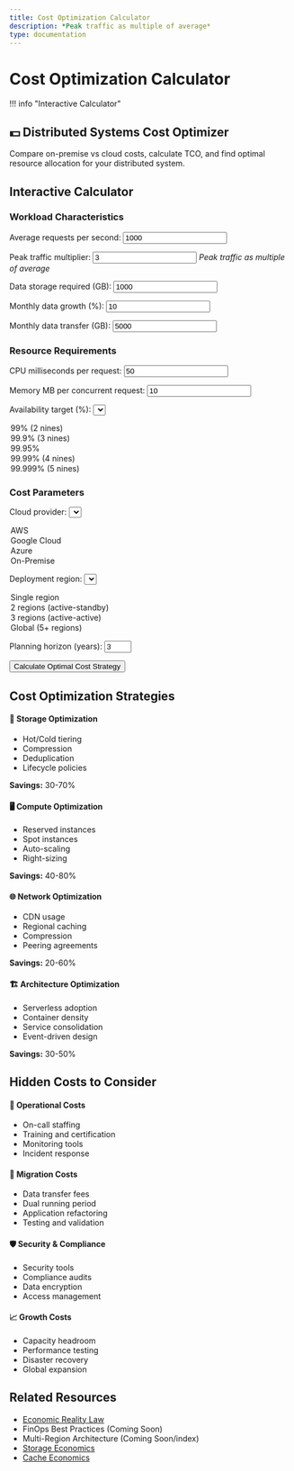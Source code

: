 ```yaml
---
title: Cost Optimization Calculator
description: *Peak traffic as multiple of average*
type: documentation
---
```


# Cost Optimization Calculator

!!! info "Interactive Calculator"
 <h2>💵 Distributed Systems Cost Optimizer</h2>
<p>Compare on-premise vs cloud costs, calculate TCO, and find optimal resource allocation for your distributed system.</p>

## Interactive Calculator

<div class="calculator-tool">
<form id="costCalc">

### Workload Characteristics

<label for="avgRequestsPerSec">Average requests per second:</label>
<input type="number" id="avgRequestsPerSec" value="1000" min="0" step="100">



<label for="peakMultiplier">Peak traffic multiplier:</label>
<input type="number" id="peakMultiplier" value="3" min="1" step="0.5">
*Peak traffic as multiple of average*



<label for="dataStorageGB">Data storage required (GB):</label>
<input type="number" id="dataStorageGB" value="1000" min="0" step="100">



<label for="monthlyDataGrowth">Monthly data growth (%):</label>
<input type="number" id="monthlyDataGrowth" value="10" min="0" step="1">



<label for="dataTransferGB">Monthly data transfer (GB):</label>
<input type="number" id="dataTransferGB" value="5000" min="0" step="500">


### Resource Requirements

<label for="cpuPerRequest">CPU milliseconds per request:</label>
<input type="number" id="cpuPerRequest" value="50" min="1" step="10">



<label for="memoryPerRequest">Memory MB per concurrent request:</label>
<input type="number" id="memoryPerRequest" value="10" min="1" step="1">



<label for="availabilityTarget">Availability target (%):</label>
<select id="availabilityTarget">
<option value="99">99% (2 nines)</option>
<option value="99.9">99.9% (3 nines)</option>
<option value="99.95">99.95%</option>
<option value="99.99" selected>99.99% (4 nines)</option>
<option value="99.999">99.999% (5 nines)</option>
</select>


### Cost Parameters

<label for="cloudProvider">Cloud provider:</label>
<select id="cloudProvider">
<option value="aws">AWS</option>
<option value="gcp">Google Cloud</option>
<option value="azure">Azure</option>
<option value="onprem">On-Premise</option>
</select>



<label for="region">Deployment region:</label>
<select id="region">
<option value="single">Single region</option>
<option value="multi-2">2 regions (active-standby)</option>
<option value="multi-3">3 regions (active-active)</option>
<option value="global">Global (5+ regions)</option>
</select>



<label for="planningHorizon">Planning horizon (years):</label>
<input type="number" id="planningHorizon" value="3" min="1" max="5" step="1">


<button type="button" onclick="calculateCosts()" class="calc-button">Calculate Optimal Cost Strategy</button>
</form>

<div id="results" class="results-panel">
<!-- Results will appear here -->
</div>

## Cost Optimization Strategies

<div class="strategy-card">
<h4>💾 Storage Optimization</h4>
<ul>
<li>Hot/Cold tiering</li>
<li>Compression</li>
<li>Deduplication</li>
<li>Lifecycle policies</li>
</ul>
<p><strong>Savings:</strong> 30-70%</p>

<h4>🖥️ Compute Optimization</h4>
<ul>
<li>Reserved instances</li>
<li>Spot instances</li>
<li>Auto-scaling</li>
<li>Right-sizing</li>
</ul>
<p><strong>Savings:</strong> 40-80%</p>

<h4>🌐 Network Optimization</h4>
<ul>
<li>CDN usage</li>
<li>Regional caching</li>
<li>Compression</li>
<li>Peering agreements</li>
</ul>
<p><strong>Savings:</strong> 20-60%</p>

<h4>🏗️ Architecture Optimization</h4>
<ul>
<li>Serverless adoption</li>
<li>Container density</li>
<li>Service consolidation</li>
<li>Event-driven design</li>
</ul>
<p><strong>Savings:</strong> 30-50%</p>
</div>

## Hidden Costs to Consider

<div class="cost-category">
<h4>👥 Operational Costs</h4>
<ul>
<li>On-call staffing</li>
<li>Training and certification</li>
<li>Monitoring tools</li>
<li>Incident response</li>
</ul>

<h4>🔄 Migration Costs</h4>
<ul>
<li>Data transfer fees</li>
<li>Dual running period</li>
<li>Application refactoring</li>
<li>Testing and validation</li>
</ul>

<h4>🛡️ Security & Compliance</h4>
<ul>
<li>Security tools</li>
<li>Compliance audits</li>
<li>Data encryption</li>
<li>Access management</li>
</ul>

<h4>📈 Growth Costs</h4>
<ul>
<li>Capacity headroom</li>
<li>Performance testing</li>
<li>Disaster recovery</li>
<li>Global expansion</li>
</ul>
</div>

## Related Resources

- [Economic Reality Law](../core-principles/laws/economic-reality/index.md)
- FinOps Best Practices (Coming Soon)
- Multi-Region Architecture (Coming Soon/index)
- [Storage Economics](quantitative/storage-economics/index.md)
- [Cache Economics](quantitative/cache-economics/index.md)

<script>
/ Simplified cloud pricing model (real pricing is more complex)
const cloudPricing = {
 aws: {
 compute: { vcpu: 0.05, memory: 0.005 }, / per hour
 storage: { ssd: 0.10, hdd: 0.025 }, / per GB per month
 transfer: { egress: 0.09, ingress: 0 }, / per GB
 loadBalancer: 25, / per month
 multiRegionPremium: 1.2
 },
 gcp: {
 compute: { vcpu: 0.045, memory: 0.0045 },
 storage: { ssd: 0.09, hdd: 0.02 },
 transfer: { egress: 0.08, ingress: 0 },
 loadBalancer: 20,
 multiRegionPremium: 1.15
 },
 azure: {
 compute: { vcpu: 0.048, memory: 0.0048 },
 storage: { ssd: 0.095, hdd: 0.022 },
 transfer: { egress: 0.087, ingress: 0 },
 loadBalancer: 22,
 multiRegionPremium: 1.18
 },
 onprem: {
 serverCost: 5000, / per server
 serverLifespan: 3, / years
 powerCooling: 200, / per server per month
 networkHardware: 50000, / one-time
 staffMultiplier: 1.5 / vs cloud
 }
};

function calculateCosts() {
 / Get inputs
 const avgRPS = parseFloat(document.getElementById('avgRequestsPerSec').value);
 const peakMultiplier = parseFloat(document.getElementById('peakMultiplier').value);
 const storageGB = parseFloat(document.getElementById('dataStorageGB').value);
 const monthlyGrowth = parseFloat(document.getElementById('monthlyDataGrowth').value) / 100;
 const transferGB = parseFloat(document.getElementById('dataTransferGB').value);
 const cpuPerRequest = parseFloat(document.getElementById('cpuPerRequest').value);
 const memoryPerRequest = parseFloat(document.getElementById('memoryPerRequest').value);
 const availabilityTarget = parseFloat(document.getElementById('availabilityTarget').value);
 const provider = document.getElementById('cloudProvider').value;
 const region = document.getElementById('region').value;
 const planYears = parseInt(document.getElementById('planningHorizon').value);
 
 / Calculate resource requirements
 const peakRPS = avgRPS * peakMultiplier;
 const avgConcurrentRequests = avgRPS * (cpuPerRequest / 1000); / Little's Law
 const peakConcurrentRequests = peakRPS * (cpuPerRequest / 1000);
 
 / CPU requirements (with 70% target utilization)
 const vcpusNeeded = Math.ceil((peakRPS * cpuPerRequest / 1000) / 0.7);
 
 / Memory requirements
 const memoryGB = Math.ceil((peakConcurrentRequests * memoryPerRequest) / 1024);
 
 / Redundancy for availability
 let redundancyFactor = 1;
 if (availabilityTarget >= 99.99) redundancyFactor = 2;
 if (availabilityTarget >= 99.999) redundancyFactor = 3;
 
 / Regional multiplier
 let regionMultiplier = 1;
 if (region === 'multi-2') regionMultiplier = 2;
 if (region === 'multi-3') regionMultiplier = 3;
 if (region === 'global') regionMultiplier = 5;
 
 / Calculate costs for each option
 const costBreakdown = {};
 
 if (provider === 'onprem') {
 / On-premise calculation
 const serversNeeded = Math.ceil((vcpusNeeded * redundancyFactor) / 16); / 16 vCPUs per server
 const totalServers = serversNeeded * regionMultiplier;
 
 costBreakdown.onprem = calculateOnPremCosts(
 totalServers,
 storageGB,
 transferGB,
 planYears,
 monthlyGrowth
 );
 } else {
 / Cloud calculation
 costBreakdown.cloud = calculateCloudCosts(
 provider,
 vcpusNeeded * redundancyFactor * regionMultiplier,
 memoryGB * redundancyFactor * regionMultiplier,
 storageGB,
 transferGB,
 region,
 planYears,
 monthlyGrowth
 );
 
 / Also calculate comparison with other providers
 ['aws', 'gcp', 'azure'].forEach(p => {
 if (p !== provider) {
 costBreakdown[p] = calculateCloudCosts(
 p,
 vcpusNeeded * redundancyFactor * regionMultiplier,
 memoryGB * redundancyFactor * regionMultiplier,
 storageGB,
 transferGB,
 region,
 planYears,
 monthlyGrowth
 );
 }
 });
 }
 
 / Generate results
 displayCostResults(costBreakdown, {
 avgRPS,
 peakRPS,
 vcpusNeeded: vcpusNeeded * redundancyFactor * regionMultiplier,
 memoryGB: memoryGB * redundancyFactor * regionMultiplier,
 storageGB,
 planYears,
 provider,
 region
 });
}

function calculateCloudCosts(provider, vcpus, memoryGB, storageGB, transferGB, region, years, growthRate) {
 const pricing = cloudPricing[provider];
 const monthlyHours = 730;
 
 / Compute costs
 const computeMonthly = (vcpus * pricing.compute.vcpu + memoryGB * pricing.compute.memory) * monthlyHours;
 
 / Storage costs (assuming 80% SSD, 20% HDD)
 const storageMonthly = storageGB * (0.8 * pricing.storage.ssd + 0.2 * pricing.storage.hdd);
 
 / Transfer costs
 const transferMonthly = transferGB * pricing.transfer.egress;
 
 / Additional services
 const servicesMonthly = pricing.loadBalancer * (region === 'single' ? 1 : parseInt(region.split('-')[1] || 5));
 
 / Apply regional premium
 const regionPremium = region !== 'single' ? pricing.multiRegionPremium : 1;
 
 / Calculate total over time with growth
 let totalCost = 0;
 let monthlyBreakdown = [];
 
 for (let month = 0; month < years * 12; month++) {
 const growthFactor = Math.pow(1 + growthRate, month);
 const monthCost = (computeMonthly + storageMonthly * growthFactor + transferMonthly + servicesMonthly) * regionPremium;
 totalCost += monthCost;
 
 if (month % 12 === 0) {
 monthlyBreakdown.push({
 year: month / 12 + 1,
 monthly: monthCost,
 compute: computeMonthly * regionPremium,
 storage: storageMonthly * growthFactor * regionPremium,
 transfer: transferMonthly * regionPremium,
 services: servicesMonthly * regionPremium
 });
 }
 }
 
 return {
 total: totalCost,
 monthlyAverage: totalCost / (years * 12),
 breakdown: monthlyBreakdown,
 provider: provider
 };
}

function calculateOnPremCosts(servers, storageGB, transferGB, years, growthRate) {
 const pricing = cloudPricing.onprem;
 
 / Capital expenses
 const serverCapex = servers * pricing.serverCost;
 const networkCapex = pricing.networkHardware;
 const storageCapex = (storageGB / 1000) * 2000; / $2/GB for enterprise storage
 
 / Operating expenses per month
 const powerCoolingMonthly = servers * pricing.powerCooling;
 const bandwidthMonthly = transferGB * 0.02; / Assuming $0.02/GB
 const staffingMonthly = 15000 * pricing.staffMultiplier; / Assuming base cloud staffing of $15k/month
 
 / Calculate total over time
 let totalCost = serverCapex + networkCapex + storageCapex;
 let monthlyBreakdown = [];
 
 for (let month = 0; month < years * 12; month++) {
 const growthFactor = Math.pow(1 + growthRate, month);
 
 / Additional storage capex every year for growth
 if (month > 0 && month % 12 === 0) {
 totalCost += (storageGB * (Math.pow(1 + growthRate, 12) - 1) / 1000) * 2000;
 }
 
 / Monthly opex
 const monthCost = powerCoolingMonthly + bandwidthMonthly + staffingMonthly;
 totalCost += monthCost;
 
 if (month % 12 === 0) {
 monthlyBreakdown.push({
 year: month / 12 + 1,
 monthly: monthCost,
 capex: month === 0 ? serverCapex + networkCapex + storageCapex : 0,
 opex: monthCost,
 cumulative: totalCost
 });
 }
 }
 
 return {
 total: totalCost,
 monthlyAverage: totalCost / (years * 12),
 breakdown: monthlyBreakdown,
 provider: 'onprem',
 capex: serverCapex + networkCapex + storageCapex
 };
}

function displayCostResults(costBreakdown, params) {
 let resultsHTML = `
 <h3>💰 Cost Optimization Analysis</h3>
 
 !!! info
 <h4>Workload Summary</h4>
 <div class="summary-grid">
 <div class="summary-item">
 <span class="label">Average Load:</span>
 <span class="value">${params.avgRPS.toLocaleString()} RPS</span>
 <span class="label">Peak Load:</span>
 <span class="value">${params.peakRPS.toLocaleString()} RPS</span>
 <span class="label">Compute:</span>
 <span class="value">${params.vcpusNeeded} vCPUs</span>
 <span class="label">Memory:</span>
 <span class="value">${params.memoryGB} GB</span>
 <span class="label">Storage:</span>
 <span class="value">${params.storageGB.toLocaleString()} GB</span>
 <span class="label">Regions:</span>
 <span class="value">${params.region}</span>
 </div>
 </div>
 
 <h4>Total Cost Comparison (${params.planYears} years)</h4>
 <div class="comparison-cards">
 `;
 
 / Sort providers by total cost
 const sortedProviders = Object.entries(costBreakdown)
 .sort((a, b) => a[1].total - b[1].total);
 
 sortedProviders.forEach(([provider, costs], index) => {
 const isLowest = index === 0;
 const monthlyAvg = costs.monthlyAverage;
 
 resultsHTML += `
 <div class="provider-card ${isLowest ? 'lowest-cost' : ''}">
 <h5>${provider.toUpperCase()} ${isLowest ? '✅' : ''}</h5>
 <div class="cost-total">$${costs.total.toLocaleString()}
 $${monthlyAvg.toFixed(0).toLocaleString()}/month avg
 ${costs.capex ? `Capex: $${costs.capex.toLocaleString()}` : ''}
 ${isLowest ? 'BEST VALUE' : `+${(((costs.total / sortedProviders[0][1].total) - 1) * 100).toFixed(0)}% vs best`}
 </div>
 `;
 });
 
 resultsHTML += `
 </div>
 </div>
 
 <h4>💡 Cost Optimization Recommendations</h4>
 <ul>
 `;
 
 / Generate recommendations based on analysis
 const lowestCost = sortedProviders[0][1].total;
 const currentProvider = costBreakdown[params.provider] || costBreakdown.cloud;
 
 if (currentProvider && currentProvider.total > lowestCost * 1.1) {
 resultsHTML += `<li class="urgent">⚠️ Consider switching to ${sortedProviders[0][0].toUpperCase()} for ${(((currentProvider.total / lowestCost) - 1) * 100).toFixed(0)}% cost savings</li>`;
 }
 
 if (params.avgRPS < params.peakRPS * 0.3) {
 resultsHTML += '<li>High peak-to-average ratio (3x) - consider auto-scaling or serverless</li>';
 }
 
 if (params.storageGB > 5000) {
 resultsHTML += '<li>Large storage footprint - implement tiered storage (hot/warm/cold)</li>';
 }
 
 if (params.region !== 'single' && params.provider !== 'onprem') {
 resultsHTML += '<li>Multi-region deployment - use reserved instances for baseline capacity</li>';
 }
 
 resultsHTML += `
 <li>Implement aggressive auto-scaling to reduce idle capacity</li>
 <li>Use spot instances for batch workloads (up to 90% savings)</li>
 <li>Compress data transfers to reduce egress costs</li>
 <li>Review and optimize unused resources monthly</li>
 </ul>
 
 <h4>Cost Breakdown by Category</h4>
 <canvas id="costChart" width="600" height="300"></canvas>
 
 <h4>Quick Win Opportunities</h4>
 <table class="responsive-table">
 <thead>
 <tr>
 <th>Action</th>
 <th>Effort</th>
 <th>Potential Savings</th>
 <th>Time to Implement</th>
 </tr>
 </thead>
 <tbody>
 <tr>
 <td data-label="Action">Right-size instances</td>
 <td data-label="Effort">Low</td>
 <td data-label="Potential Savings">10-30%</td>
 <td data-label="Time to Implement">1 week</td>
 </tr>
 <tr>
 <td data-label="Action">Reserved instances</td>
 <td data-label="Effort">Low</td>
 <td data-label="Potential Savings">30-60%</td>
 <td data-label="Time to Implement">Immediate</td>
 </tr>
 <tr>
 <td data-label="Action">Storage tiering</td>
 <td data-label="Effort">Medium</td>
 <td data-label="Potential Savings">40-70%</td>
 <td data-label="Time to Implement">2-4 weeks</td>
 </tr>
 <tr>
 <td data-label="Action">CDN implementation</td>
 <td data-label="Effort">Medium</td>
 <td data-label="Potential Savings">20-50%</td>
 <td data-label="Time to Implement">2-3 weeks</td>
 </tr>
 <tr>
 <td data-label="Action">Serverless migration</td>
 <td data-label="Effort">High</td>
 <td data-label="Potential Savings">50-80%</td>
 <td data-label="Time to Implement">2-6 months</td>
 </tr>
 </tbody>
</table>
 `;
 
 document.getElementById('results').innerHTML = resultsHTML;
 
 / Draw cost breakdown chart
 if (sortedProviders.length > 0) {
 drawCostChart(sortedProviders[0][1]);
 }
}

function drawCostChart(providerCosts) {
 const canvas = document.getElementById('costChart');
 if (!canvas || !providerCosts.breakdown || providerCosts.breakdown.length === 0) return;
 
 const ctx = canvas.getContext('2d');
 const width = canvas.width;
 const height = canvas.height;
 const padding = 40;
 
 / Clear canvas
 ctx.clearRect(0, 0, width, height);
 
 / Prepare data
 const categories = providerCosts.breakdown[0].compute !== undefined 
 ? ['compute', 'storage', 'transfer', 'services']
 : ['capex', 'opex'];
 
 const colors = {
 compute: '#5448C8',
 storage: '#00BCD4',
 transfer: '#4CAF50',
 services: '#FF9800',
 capex: '#F44336',
 opex: '#9C27B0'
 };
 
 / Draw bars for first year costs
 const firstYear = providerCosts.breakdown[0];
 const values = categories.map(cat => firstYear[cat] || 0);
 const maxValue = Math.max(...values);
 
 const barWidth = (width - 2 * padding) / categories.length - 20;
 const barSpacing = 20;
 
 categories.forEach((category, i) => {
 const value = values[i];
 const barHeight = (value / maxValue) * (height - 2 * padding);
 const x = padding + i * (barWidth + barSpacing);
 const y = height - padding - barHeight;
 
 / Draw bar
 ctx.fillStyle = colors[category];
 ctx.fillRect(x, y, barWidth, barHeight);
 
 / Draw label
 ctx.fillStyle = '#333';
 ctx.font = '12px sans-serif';
 ctx.textAlign = 'center';
 ctx.fillText(category.charAt(0).toUpperCase() + category.slice(1), x + barWidth / 2, height - padding + 20);
 
 / Draw value
 ctx.fillText(`$${(value / 1000).toFixed(0)}k`, x + barWidth / 2, y - 5);
 });
 
 / Title
 ctx.font = '14px sans-serif';
 ctx.fillText('Monthly Cost Breakdown (Year 1)', width / 2, padding / 2);
}
</script>

</div>